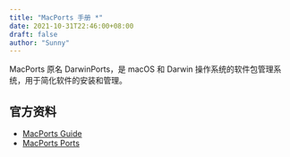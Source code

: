 ```yaml
---
title: "MacPorts 手册 *"
date: 2021-10-31T22:46:00+08:00
draft: false
author: "Sunny"
---
```


MacPorts 原名 DarwinPorts，是 macOS 和 Darwin 操作系统的软件包管理系统，用于简化软件的安装和管理。

## 官方资料

- [MacPorts Guide](https://guide.macports.org/)
- [MacPorts Ports](https://ports.macports.org/)
